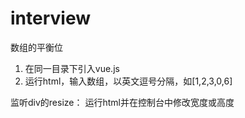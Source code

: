 # interview

数组的平衡位
1. 在同一目录下引入vue.js
2. 运行html，输入数组，以英文逗号分隔，如[1,2,3,0,6]

监听div的resize：
运行html并在控制台中修改宽度或高度
